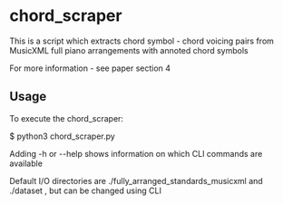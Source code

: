 # chord_scraper

This is a script which extracts chord symbol - chord voicing pairs from MusicXML full piano arrangements with annoted chord symbols

For more information - see paper section 4

## Usage

To execute the chord_scraper:

$ python3 chord_scraper.py

Adding -h or --help shows information on which CLI commands are available

Default I/O directories are ./fully_arranged_standards_musicxml and ./dataset , but can be changed using CLI